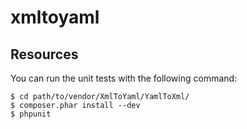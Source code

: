 xmltoyaml
=========

Resources
---------

You can run the unit tests with the following command:

    $ cd path/to/vendor/XmlToYaml/YamlToXml/
    $ composer.phar install --dev
    $ phpunit
